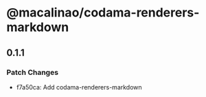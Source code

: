 # @macalinao/codama-renderers-markdown

## 0.1.1

### Patch Changes

- f7a50ca: Add codama-renderers-markdown
